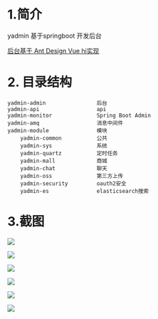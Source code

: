 # 1.简介
yadmin 基于springboot 开发后台

[后台基于 Ant Design Vue  hi实现 ](https://github.com/ytrue/yadmin-web)

# 2. 目录结构

```
yadmin-admin			  	后台
yadmin-api					api
yadmin-monitor		   		Spring Boot Admin
yadmin-amq                  消息中间件
yadmin-module		   		模块
    yadmin-common		 	公共
	yadmin-sys			   	系统
	yadmin-quartz		 	定时任务
	yadmin-mall			 	商城
	yadmin-chat			 	聊天
	yadmin-oss			   	第三方上传
	yadmin-security	   		oauth2安全
    yadmin-es               elasticsearch搜索
```

# 3.截图

![](https://php-yangyi-images.oss-cn-shenzhen.aliyuncs.com/mydocs/yadmin-01.png)

![](https://php-yangyi-images.oss-cn-shenzhen.aliyuncs.com/mydocs/yadmin-02.png)

![](https://php-yangyi-images.oss-cn-shenzhen.aliyuncs.com/mydocs/yadmin-03.png)

![](https://php-yangyi-images.oss-cn-shenzhen.aliyuncs.com/mydocs/yadmin-04.png)

![](https://php-yangyi-images.oss-cn-shenzhen.aliyuncs.com/mydocs/yadmin-05.png)

![](https://php-yangyi-images.oss-cn-shenzhen.aliyuncs.com/mydocs/yadmin-06.png)
